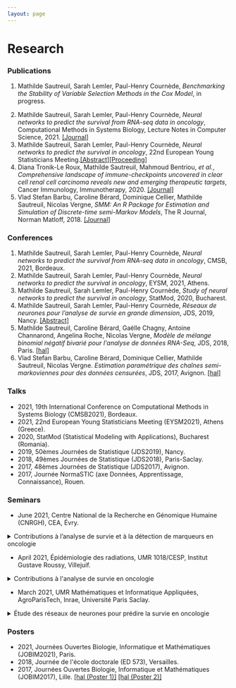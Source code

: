 ```yaml
---
layout: page
---
```


<div class="text-center">
  <h1>  Research</h1>
    </div>


### Publications

1. Mathilde Sautreuil, Sarah Lemler, Paul-Henry Cournède, *Benchmarking the Stability of Variable Selection Methods in the Cox Model*, in progress.
<!---[[Journal]](https://link-springer-com.insb.bib.cnrs.fr/article/10.1007%2Fs00262-020-02530-x)--->
<!---2. Mathilde Sautreuil, Sarah Lemler, Paul-Henry Cournède, *Neural network for survival analysis*, accepted to CMSB2021. [[hal]](https://hal-centralesupelec.archives-ouvertes.fr/hal-03224492/document)--->
2. Mathilde Sautreuil, Sarah Lemler, Paul-Henry Cournède, *Neural networks to predict the survival from RNA-seq data in oncology*, Computational Methods in Systems Biology, Lecture Notes in Computer Science, 2021. [[Journal]](https://link.springer.com/book/10.1007/978-3-030-85633-5)
3. Mathilde Sautreuil, Sarah Lemler, Paul-Henry Cournède, *Neural networks to predict the survival in oncology*, 22nd European Young Statisticians Meeting.[[Abstract]](https://www.eysm2021.panteion.gr/files/Book_of_Abstracts_EYSM_2021.pdf#page=49)[[Proceeding]](https://www.eysm2021.panteion.gr/files/Proceedings_EYSM_2021.pdf#page=117)
4. Diana Tronik-Le Roux, Mathilde Sautreuil, Mahmoud Bentriou, *et al.*, *Comprehensive landscape of immune-checkpoints uncovered in clear cell renal cell carcinoma reveals new and emerging therapeutic targets*, Cancer Immunology, Immunotherapy, 2020. [[Journal]](https://link.springer.com/article/10.1007%2Fs00262-020-02530-x)
5. Vlad Stefan Barbu, Caroline Bérard, Dominique Cellier, Mathilde Sautreuil, Nicolas Vergne, *SMM: An R Package for Estimation and Simulation of Discrete-time semi-Markov Models*, The R Journal, Norman Matloff, 2018. [[Journal]](https://journal.r-project.org/archive/2018/RJ-2018-050/RJ-2018-050.pdf)

### Conferences

1. Mathilde Sautreuil, Sarah Lemler, Paul-Henry Cournède, *Neural networks to predict the survival from RNA-seq data in oncology*, CMSB, 2021, Bordeaux.
1. Mathilde Sautreuil, Sarah Lemler, Paul-Henry Cournède, *Neural networks to predict the survival in oncology*, EYSM, 2021, Athens.
1. Mathilde Sautreuil, Sarah Lemler, Paul-Henry Cournède, *Study of neural networks to predict the survival in oncology*, StatMod, 2020, Bucharest.
2. Mathilde Sautreuil, Sarah Lemler, Paul-Henry Cournède, *Réseaux de neurones pour l’analyse de survie en grande dimension*, JDS, 2019, Nancy. [[Abstract]](http://jds2019.sfds.asso.fr/program/Soumissions/subm180.pdf)
3. Mathilde Sautreuil, Caroline Bérard, Gaëlle Chagny, Antoine Channarond, Angelina Roche, Nicolas Vergne, *Modèle de mélange binomial négatif bivarié pour l'analyse de données RNA-Seq*, JDS, 2018, Paris. [[hal]](https://hal.archives-ouvertes.fr/hal-02337265/)
4. Vlad Stefan Barbu, Caroline Bérard, Dominique Cellier, Mathilde Sautreuil, Nicolas Vergne. *Estimation paramétrique des chaînes semi-markoviennes pour des données censurées*, JDS, 2017, Avignon. [[hal]](https://hal.archives-ouvertes.fr/hal-02337254/)

### Talks

* 2021, 19th International Conference on Computational Methods in Systems Biology (CMSB2021), Bordeaux.
* 2021, 22nd European Young Statisticians Meeting (EYSM2021), Athens (Greece).
* 2020, StatMod (Statistical Modeling with Applications), Bucharest (Romania).
* 2019, 50èmes Journées de Statistique (JDS2019), Nancy.
* 2018, 49èmes Journées de Statistique (JDS2018), Paris-Saclay.
* 2017, 48èmes Journées de Statistique (JDS2017), Avignon.
* 2017, Journée NormaSTIC (axe Données, Apprentissage, Connaissance), Rouen.

### Seminars
* June 2021, Centre National de la Recherche en Génomique Humaine (CNRGH), CEA, Évry.
<details>
<summary>Contributions à l’analyse de survie et à la détection de marqueurs en oncologie</summary>
<p>
</p>
</details>

* April 2021, Épidémiologie des radiations, UMR 1018/CESP, Institut Gustave Roussy, Villejuif.

<details>
<summary>Contributions à l'analyse de survie en oncologie</summary>
<p> La médecine de précision en oncologie permet d’adapter les traitements aux caractéristiques des patients. L’utilisation des données d’expression de gènes comme caractéristiques amène de nouvelles problématiques : la grande dimension. L’objectif de cette présentation est d’étudier et développer des méthodes adaptées à la grande dimension pour l’analyse de survie en oncologie. Dans une première partie de cet exposé, nous étudions les méthodes de régularisation et de screening pour mettre en évidence les gènes influençant la survie des patients. La stabilité de ces méthodes est étudiée à partir d’indices de similarité et d’autres critères sur des données simulées et réelles. Dans la seconde partie de cette présentation, nous nous intéressons à la prédiction de la survie en grande dimension.  La méthode classique pour prédire la survie en grande dimension consiste à utiliser une procédure Lasso utilisant la log-vraisemblance partielle. Les méthodes de deep learning sont des méthodes de plus en plus populaires permettant de gérer des effets non-linéaires et des interactions. Nous nous sommes intéressés à deux approches de réseaux de neurones pour prédire la survie en grande dimension : une basée sur la log-vraisemblance partielle de Cox (appelée cox-nnet) et une seconde sur un modèle à temps discret prédisant directement le risque instantané. Nous nous sommes particulièrement concentrés sur cette dernière en proposant plusieurs structures et des régularisations adaptées. Pour comparer les performances des différentes méthodes, nous avons d’une part créé un plan de simulations avec des données de différents niveaux de complexité et d’autre part considéré deux jeux de données réelles. 
</p>
</details>

* March 2021, UMR Mathématiques et Informatique Appliquées, AgroParisTech, Inrae, Université Paris Saclay.
<details><summary>Étude des réseaux de neurones pour prédire la survie en oncologie</summary>
<p> Dans cette présentation, on étudie le potentiel des réseaux de neurones pour la prédiction de la survie en grande dimension. Dans les études cliniques en oncologie, le nombre de variables est de plus en plus important notamment grâce aux données omiques, mais la taille des cohortes de patients reste relativement modeste. La méthode classique pour prédire la survie en grande dimension consiste à utiliser une procédure Lasso utilisant la log-vraisemblance partielle de Cox. Les méthodes de deep learning sont des méthodes de plus en plus populaires permettant de gérer des effets non-linéaires et des interactions. Nous nous sommes intéressés à deux approches de réseaux de neurones pour prédire la survie en grande dimension : une basée sur la log-vraisemblance partielle de Cox (appelée cox-nnet) et une seconde sur un modèle à temps discret prédisant directement le facteur de risque. Nous nous sommes particulièrement concentrés sur cette dernière en proposant plusieurs structures et des régularisations adaptées (notamment de type fused-lasso). Pour comparer les performances des différentes méthodes, nous avons d’une part créé un plan de simulations avec des données de différents niveaux de complexité et d’autre part considéré deux jeux de données réelles.
</p>
</details>

### Posters

* 2021, Journées Ouvertes Biologie, Informatique et Mathématiques (JOBIM2021), Paris.
* 2018, Journée de l'école doctorale (ED 573), Versailles.
* 2017, Journées Ouvertes Biologie, Informatique et Mathématiques (JOBIM2017), Lille. [[hal (Poster 1)]](https://hal.archives-ouvertes.fr/hal-01563604/document#page=160) [[hal (Poster 2)]](https://hal.archives-ouvertes.fr/hal-01563604/document#page=161)
